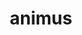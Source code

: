 ---
title: animus
meaning: mind
ch: sixteen
pos: noun
stem: anim
genend: ī
abbgender: m.
abbgender2: masc.
gender: masculine
declension: second
f3: yes
f: yes
---
